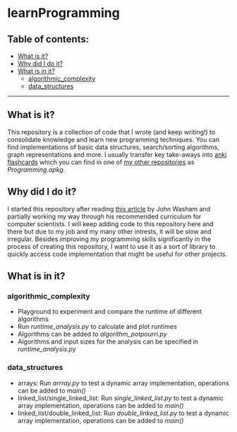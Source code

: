 # learnProgramming

## Table of contents:
- [What is it?](#what-is-it)
- [Why did I do it?](#why-did-i-do-it)
- [What is in it?](#what-is-in-it)
  - [algorithmic_complexity](algorithmic_complexity)
  - [data_structures](data_structures)

---

## What is it?
This repository is a collection of code that I wrote (and keep writing!) to consolidate knowledge and learn new programming techniques. You can find implementations of basic data structures, search/sorting algorithms, graph representations and more. I usually transfer key take-aways into [anki flashcards](https://apps.ankiweb.net/)  which you can find in one of [my other repositories](https://github.com/mykingdomforapawn/ankiFlashcards) as *Programming.apkg*.


## Why did I do it?
I started this repository after reading [this article](https://www.freecodecamp.org/news/why-i-studied-full-time-for-8-months-for-a-google-interview-cc662ce9bb13/) by John Washam and partially working my way through his recommended curriculum for computer scientists. I will keep adding code to this repository here and there but due to my job and my many other intrests, it will be slow and irregular. Besides improving my programming skills significantly in the process of creating this repository, I want to use it as a sort of library to quickly access code implementation that might be useful for other projects. 

## What is in it?
### algorithmic_complexity
- Playground to experiment and compare the runtime of different algorithms
- Run *runtime_analysis.py* to calculate and plot runtimes
- Algorithms can be added to *algorithm_potpourri.py*
- Algorithms and input sizes for the analysis can be specified in *runtime_analysis.py*

### data_structures
- arrays: Run *arrray.py* to test a dynamic array implementation, operations can be added to *main()*
- linked_list/single_linked_list: Run *single_linked_list.py* to test a dynamic array implementation, operations can be added to *main()*
- linked_list/double_linked_list: Run *double_linked_list.py* to test a dynamic array implementation, operations can be added to *main()*
